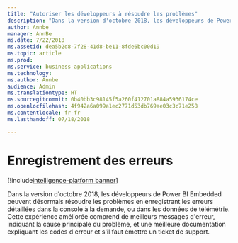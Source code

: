 ```yaml
---
title: "Autoriser les développeurs à résoudre les problèmes"
description: "Dans la version d'octobre 2018, les développeurs de Power BI Embedded peuvent désormais résoudre les problèmes en enregistrant les erreurs détaillées dans la console à la demande, ou dans les données de télémétrie."
author: Annbe
manager: AnnBe
ms.date: 7/22/2018
ms.assetid: dea5b2d8-7f28-41d8-be11-8fde6bc00d19
ms.topic: article
ms.prod: 
ms.service: business-applications
ms.technology: 
ms.author: Annbe
audience: Admin
ms.translationtype: HT
ms.sourcegitcommit: 0b40bb3c98145f5a260f412701a884a5936174ce
ms.openlocfilehash: 4f942a6a099a1ec2771d53db769ae03c3c71e258
ms.contentlocale: fr-fr
ms.lasthandoff: 07/18/2018

---
```

#  <a name="error-event-logging"></a>Enregistrement des erreurs

[!include[intelligence-platform banner](../../includes/intelligence-platform.md)]



Dans la version d'octobre 2018, les développeurs de Power BI Embedded peuvent désormais résoudre les problèmes en enregistrant les erreurs détaillées dans la console à la demande, ou dans les données de télémétrie. Cette expérience améliorée comprend de meilleurs messages d'erreur, indiquant la cause principale du problème, et une meilleure documentation expliquant les codes d'erreur et s'il faut émettre un ticket de support.

